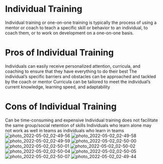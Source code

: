 # Individual Training
Individual training or one-on-one training is typically the process of using a mentor or coach to teach a specific skill or behavior to an individual, to coach them, or to work on development on a one-on-one basis.

# Pros of Individual Training
Individuals can easily receive personalized attention, curricula, and coaching to ensure that they have everything to do their best
The individual’s specific barriers and obstacles can be approached and tackled by the coach or mentor
Curricula can be tailored to meet the individual’s current knowledge, learning speed, and adaptability

# Cons of Individual Training
Can be time-consuming and expensive
Individual training does not facilitate the same group/social retention of skills
Individuals who learn alone may not work as well in teams as individuals who learn in teams
![photo_2022-05-02_02-49-56](https://user-images.githubusercontent.com/86709653/166164277-d6b917dd-a890-4fed-b3d5-99e205b88d4b.jpg)
![photo_2022-05-02_02-49-58](https://user-images.githubusercontent.com/86709653/166164278-ff3afa56-6805-4c93-ab75-0cd090750421.jpg)
![photo_2022-05-02_02-49-59](https://user-images.githubusercontent.com/86709653/166164279-96d8f41d-cad2-4363-8a13-a52a1bbe83db.jpg)
![photo_2022-05-02_02-50-00](https://user-images.githubusercontent.com/86709653/166164280-4dcdd04a-c793-48f4-9b8a-3750ecebac48.jpg)
![photo_2022-05-02_02-50-01](https://user-images.githubusercontent.com/86709653/166164281-ae64dfbe-f3e4-4b97-a9e6-f00876132350.jpg)
![photo_2022-05-02_02-50-02](https://user-images.githubusercontent.com/86709653/166164282-d9f57cfd-e6bb-4e82-a9c7-92ff1f04fccd.jpg)
![photo_2022-05-02_02-50-04](https://user-images.githubusercontent.com/86709653/166164283-8d1e592f-1c6a-47d8-aa47-5017d82975ef.jpg)
![photo_2022-05-02_02-50-05](https://user-images.githubusercontent.com/86709653/166164284-698ebdd6-af3f-4d0c-a0ee-6982588b4438.jpg)
![photo_2022-05-02_02-50-07](https://user-images.githubusercontent.com/86709653/166164288-3d874522-fbfb-436c-9a70-e5d3d9e5d325.jpg)
![photo_2022-05-02_02-49-44](https://user-images.githubusercontent.com/86709653/166164275-035708a9-18b5-47fa-808a-87f446af8372.jpg)
